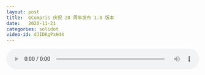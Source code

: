 ```yaml
---
layout: post
title:  GCompris 庆祝 20 周年发布 1.0 版本
date:   2020-11-21
categories: solidot
video-id: dJIDKgPxHd4
---
```


<audio id="youtube" style="width: 100%;" video-id="dJIDKgPxHd4" controls></audio>

<script async type="text/javascript" src="/audio.js"></script>

